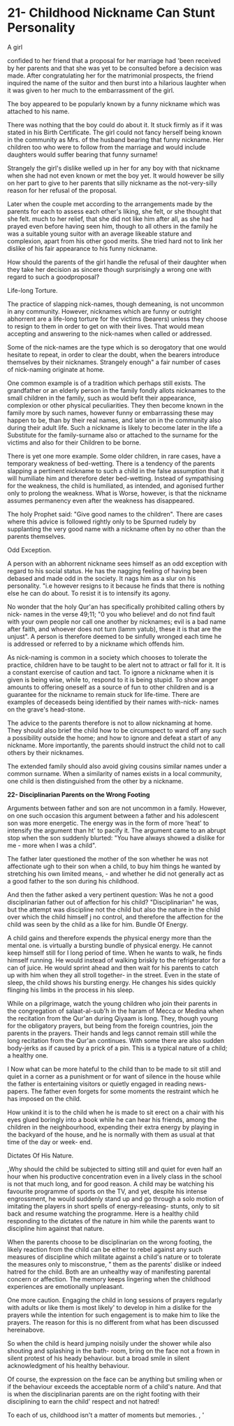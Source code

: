 21- Childhood Nickname Can Stunt Personality
============================================

A girl

confided to her friend that a proposal for her marriage had 'been
received by her parents and that she was yet to be consulted before a
decision was made. After congratulating her for the matrimonial
prospects, the friend inquired the name of the suitor and then burst
into a hilarious laughter when it was given to her much to the
embarrassment of the girl.

The boy appeared to be popularly known by a funny nickname which was
attached to his name.

There was nothing that the boy could do about it. It stuck firmly as if
it was stated in his Birth Certificate. The girl could not fancy herself
being known in the community as Mrs. of the husband bearing that funny
nickname. Her children too who were to follow from the marriage and
would include daughters would suffer bearing that funny surname!

Strangely the girl's dislike welled up in her for any boy with that
nickname when she had not even known or met the boy yet. It would
however be silly on her part to give to her parents that silly nickname
as the not-very-silly reason for her refusal of the proposal.

Later when the couple met according to the arrangements made by the
parents for each to assess each other's liking, she felt, or she thought
that she felt. much to her relief, that she did not like him after all,
as she had prayed even before having seen him, though to all others in
the family he was a suitable young suitor with an average likeable
stature and complexion, apart from his other good merits. She tried hard
not to link her dislike of his fair appearance to his funny nickname.

How should the parents of the girl handle the refusal of their daughter
when they take her decision as sincere though surprisingly a wrong one
with regard to such a goodproposal?

Life-long Torture.

The practice of slapping nick-names, though demeaning, is not uncommon
in any community. However, nicknames which are funny or outright
abhorrent are a life-long torture for the victims (bearers) unless they
choose to resign to them in order to get on with their lives. That would
mean accepting and answering to the nick-names when called or
addressed.

Some of the nick-names are the type which is so derogatory that one
would hesitate to repeat, in order to clear the doubt, when the bearers
introduce themselves by their nicknames. Strangely enough" a fair number
of cases of nick-naming originate at home.

One common example is of a tradition which perhaps still exists. The
grandfather or an elderly person in the family fondly allots nicknames
to the small children in the family, such as would befit their
appearance, complexion or other physical peculiarities. They then become
known in the family more by such names, however funny or embarrassing
these may happen to be, than by their real names, and later on in the
community also during their adult life. Such a nickname is likely to
become later in the life a Substitute for the family-surname also or
attached to the surname for the victims and also for their Children to
be borne.

There is yet one more example. Some older children, in rare cases, have
a temporary weakness of bed-wetting. There is a tendency of the parents
slapping a pertinent nickname to such a child in the false assumption
that it will humiliate him and therefore deter bed-wetting. Instead of
sympathising for the weakness, the child is humiliated, as intended, and
agonised further only to prolong the weakness. What is Worse, however,
is that the nickname assumes permanency even after the weakness has
disappeared.

The holy Prophet said: "Give good names to the children". There are
cases where this advice is followed rightly only to be Spurned rudely by
supplanting the very good name with a nickname often by no other than
the parents themselves.

Odd Exception.

A person with an abhorrent nickname sees himself as an odd exception
with regard to his social status. He has the nagging feeling of having
been debased and made odd in the society. It nags him as a slur on his
personality. "i.e however resigns to it because he finds that there is
nothing else he can do about. To resist it is to intensify its agony.

No wonder that the holy Qur'an has specifically prohibited calling
others by nick- names in the verse 49;11; "0 you who believe! and do not
find fault with your own people nor call one another by nicknames; evil
is a bad name after faith, and whoever does not turn (lamm yatub), these
it is that are the unjust". A person is therefore deemed to be sinfully
wronged each time he is addressed or referred to by a nickname which
offends him.

As nick-naming is common in a society which chooses to tolerate the
practice, children have to be taught to be alert not to attract or fall
for it. It is a constant exercise of caution and tact. To ignore a
nickname when it is given is being wise, while to, respond to it is
being stupid. To show anger amounts to offering oneself as a source of
fun to other children and is a guarantee for the nickname to remain
stuck for life-time. There are examples of deceaseds being identified by
their names with-nick- names on the grave's head-stone.

The advice to the parents therefore is not to allow nicknaming at home.
They should also brief the child how to be circumspect to ward off any
such a possibility outside the home; and how to ignore and defeat a
start of any nickname. More importantly, the parents should instruct the
child not to call others by their nicknames.

The extended family should also avoid giving cousins similar names
under a common surname. When a similarity of names exists in a local
community, one child is then distinguished from the other by a
nickname.


**22- Disciplinarian Parents on the Wrong Footing**

Arguments between father and son are not uncommon in a family. However,
on one such occasion this argument between a father and his adolescent
son was more energetic. The energy was in the form of more 'heat' to
intensify the argument than ht' to pacify it. The argument came to an
abrupt stop when the son suddenly blurted: "You have always showed a
dislike for me - more when I was a child".

The father later questioned the mother of the son whether he was not
affectionate ugh to their son when a child, to buy him things he wanted
by stretching his own limited means, - and whether he did not generally
act as a good father to the son during his childhood.

And then the father asked a very pertinent question: Was he not a good
disciplinarian father out of affection for his child? "Disciplinarian"
he was, but the attempt was discipline not the child but also the nature
in the child over which the child himself j no control, and therefore
the affection for the child was seen by the child as a like for him.
Bundle Of Energy.

A child gains and therefore expends the physical energy more than the
mental one. is virtually a bursting bundle of physical energy. He cannot
keep himself still for I long period of time. When he wants to walk, he
finds himself running. He would instead of walking briskly to the
refrigerator for a can of juice. He would sprint ahead and then wait for
his parents to catch up with him when they all stroll together- in the
street. Even in the state of sleep, the child shows his bursting energy.
He changes his sides quickly flinging his limbs in the process in his
sleep.

While on a pilgrimage, watch the young children who join their parents
in the congregation of salaat-al-sub'h in the haram of Mecca or Medina
when the recitation from the Qur'an during Qiyaam is long. They, though
young for the obligatory prayers, but being from the foreign countries,
join the parents in the prayers. Their hands and legs cannot remain
still while the long recitation from the Qur'an continues. With some
there are also sudden body-jerks as if caused by a prick of a pin. This
is a typical nature of a child; a healthy one.

I Now what can be more hateful to the child than to be made to sit
still and quiet in a corner as a punishment or for want of silence in
the house while the father is entertaining visitors or quietly engaged
in reading news-papers. The father even forgets for some moments the
restraint which he has imposed on the child.

How unkind it is to the child when he is made to sit erect on a chair
with his eyes glued boringly into a book while he can hear his friends,
among the children in the neighbourhood, expending their extra energy by
playing in the backyard of the house, and he is normally with them as
usual at that time of the day or week- end.

Dictates Of His Nature.

,Why should the child be subjected to sitting still and quiet for even
half an hour when his productive concentration even in a lively class in
the school is not that much long, and for good reason. A child may be
watching his favourite programme of sports on the TV, and yet, despite
his intense engrossment, he would suddenly stand up and go through a
solo motion of imitating the players in short spells of
energy-releasing- stunts, only to sit back and resume watching the
programme. Here is a healthy child responding to the dictates of the
nature in him while the parents want to discipline him against that
nature.

When the parents choose to be disciplinarian on the wrong footing, the
likely reaction from the child can be either to rebel against any such
measures of discipline which militate against a child's nature or to
tolerate the measures only to misconstrue, " them as the parents'
dislike or indeed hatred for the child. Both are an unhealthy way of
manifesting parental concern or affection. The memory keeps lingering
when the childhood experiences are emotionally unpleasant.

One more caution. Engaging the child in long sessions of prayers
regularly with adults or like them is most likely' to develop in him a
dislike for the prayers while the intention for such engagement is to
make him to like the prayers. The reason for this is no different from
what has been discussed hereinabove.

So when the child is heard jumping noisily under the shower while also
shouting and splashing in the bath- room, bring on the face not a frown
in silent protest of his heady behaviour. but a broad smile in silent
acknowledgment of his healthy behaviour.

Of course, the expression on the face can be anything but smiling when
or if the behaviour exceeds the acceptable norm of a child's nature. And
that is when the disciplinarian parents are on the right footing with
their disciplining to earn the child' respect and not hatred!

To each of us, childhood isn't a matter of moments but memories. , '


